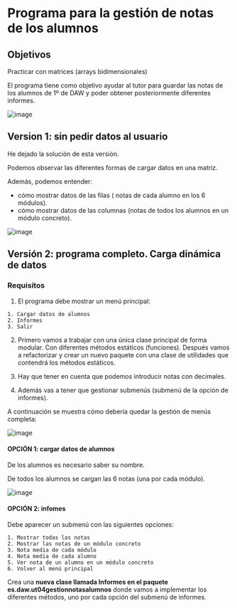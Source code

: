 # Programa para la gestión de notas de los alumnos

## Objetivos

Practicar con matrices (arrays bidimensionales)

El programa tiene como objetivo ayudar al tutor para guardar las notas de los alumnos de 1º de DAW y poder obtener posteriormente diferentes informes.

![image](https://github.com/profeMelola/Programacion-04-2023-24/assets/91023374/4fc45a79-cd04-4644-905a-9960cdf4939a)


## Version 1: sin pedir datos al usuario

He dejado la solución de esta versión.

Podemos observar las diferentes formas de cargar datos en una matriz.

Además, podemos entender:
- cómo mostrar datos de las filas ( notas de cada alumno en los 6 módulos).
- cómo mostrar datos de las columnas (notas de todos los alumnos en un módulo concreto).

![image](https://github.com/profeMelola/Programacion-04-2023-24/assets/91023374/0a28290e-d9ed-4039-8d1b-bde018641e77)


## Versión 2: programa completo. Carga dinámica de datos

### Requisitos

1. El programa debe mostrar un menú principal:

```
1. Cargar datos de alumnos
2. Informes
3. Salir
```

2. Primero vamos a trabajar con una única clase principal de forma modular. Con diferentes métodos estáticos (funciones). Después vamos a refactorizar y crear un nuevo paquete con una clase de utilidades que contendrá los métodos estáticos.

3. Hay que tener en cuenta que podemos introducir notas con decimales.

4. Además vas a tener que gestionar submenús (submenú de la opción de informes).

A continuación se muestra cómo debería quedar la gestión de menús completa:

![image](https://github.com/profeMelola/Programacion-04-2023-24/assets/91023374/70e8d05d-dbca-44f6-9993-7366c46ef641)

#### OPCIÓN 1: cargar datos de alumnos

De los alumnos es necesario saber su nombre.

De todos los alumnos se cargan las 6 notas (una por cada módulo).

![image](https://github.com/profeMelola/Programacion-04-2023-24/assets/91023374/9e649266-ebdf-4490-9218-8b13734049c1)


#### OPCIÓN 2: infomes

Debe aparecer un submenú con las siguientes opciones:

```
1. Mostrar todas las notas
2. Mostrar las notas de un módulo concreto
3. Nota media de cada módulo
4. Nota media de cada alumno
5. Ver nota de un alumno en un módulo concreto
6. Volver al menú principal
```

Crea una **nueva clase llamada Informes en el paquete es.daw.ut04gestionnotasalumnos** donde vamos a implementar los diferentes métodos, uno por cada opción del submenú de informes.
